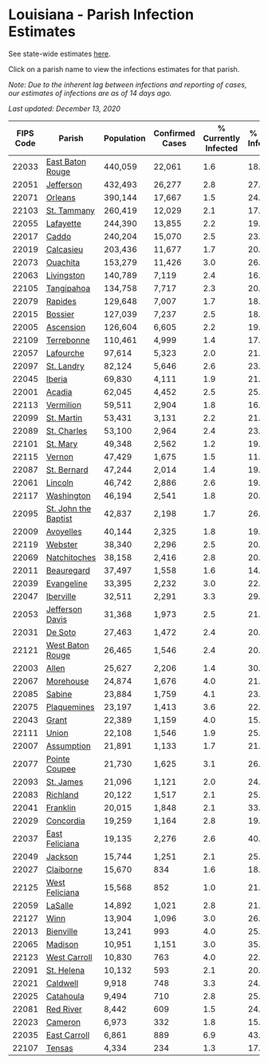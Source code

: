 # Louisiana - Parish Infection Estimates

See state-wide estimates [here](/infections/us-la).

Click on a parish name to view the infections estimates for that parish.

*Note: Due to the inherent lag between infections and reporting of cases, our estimates of infections are as of 14 days ago.*

*Last updated: December 13, 2020*

|   FIPS Code |                                       Parish |   Population |   Confirmed Cases |   % Currently Infected |   % Total Infected |
|-------------|----------------------------------------------|--------------|-------------------|------------------------|--------------------|
|       22033 |         [East Baton Rouge](east-baton-rouge) |      440,059 |            22,061 |                    1.6 |               18.9 |
|       22051 |                       [Jefferson](jefferson) |      432,493 |            26,277 |                    2.8 |               27.9 |
|       22071 |                           [Orleans](orleans) |      390,144 |            17,667 |                    1.5 |               24.6 |
|       22103 |                   [St. Tammany](st.-tammany) |      260,419 |            12,029 |                    2.1 |               17.3 |
|       22055 |                       [Lafayette](lafayette) |      244,390 |            13,855 |                    2.2 |               19.6 |
|       22017 |                               [Caddo](caddo) |      240,204 |            15,070 |                    2.5 |               23.4 |
|       22019 |                       [Calcasieu](calcasieu) |      203,436 |            11,677 |                    1.7 |               20.1 |
|       22073 |                         [Ouachita](ouachita) |      153,279 |            11,426 |                    3.0 |               26.0 |
|       22063 |                     [Livingston](livingston) |      140,789 |             7,119 |                    2.4 |               16.6 |
|       22105 |                     [Tangipahoa](tangipahoa) |      134,758 |             7,717 |                    2.3 |               20.3 |
|       22079 |                           [Rapides](rapides) |      129,648 |             7,007 |                    1.7 |               18.5 |
|       22015 |                           [Bossier](bossier) |      127,039 |             7,237 |                    2.5 |               18.7 |
|       22005 |                       [Ascension](ascension) |      126,604 |             6,605 |                    2.2 |               19.0 |
|       22109 |                     [Terrebonne](terrebonne) |      110,461 |             4,999 |                    1.4 |               17.3 |
|       22057 |                       [Lafourche](lafourche) |       97,614 |             5,323 |                    2.0 |               21.4 |
|       22097 |                     [St. Landry](st.-landry) |       82,124 |             5,646 |                    2.6 |               23.3 |
|       22045 |                             [Iberia](iberia) |       69,830 |             4,111 |                    1.9 |               21.7 |
|       22001 |                             [Acadia](acadia) |       62,045 |             4,452 |                    2.5 |               25.3 |
|       22113 |                       [Vermilion](vermilion) |       59,511 |             2,904 |                    1.8 |               16.5 |
|       22099 |                     [St. Martin](st.-martin) |       53,431 |             3,131 |                    2.2 |               21.3 |
|       22089 |                   [St. Charles](st.-charles) |       53,100 |             2,964 |                    2.4 |               23.7 |
|       22101 |                         [St. Mary](st.-mary) |       49,348 |             2,562 |                    1.2 |               19.6 |
|       22115 |                             [Vernon](vernon) |       47,429 |             1,675 |                    1.5 |               11.5 |
|       22087 |                   [St. Bernard](st.-bernard) |       47,244 |             2,014 |                    1.4 |               19.4 |
|       22061 |                           [Lincoln](lincoln) |       46,742 |             2,886 |                    2.6 |               19.7 |
|       22117 |                     [Washington](washington) |       46,194 |             2,541 |                    1.8 |               20.8 |
|       22095 | [St. John the Baptist](st.-john-the-baptist) |       42,837 |             2,198 |                    1.7 |               26.7 |
|       22009 |                       [Avoyelles](avoyelles) |       40,144 |             2,325 |                    1.8 |               19.7 |
|       22119 |                           [Webster](webster) |       38,340 |             2,296 |                    2.5 |               20.1 |
|       22069 |                 [Natchitoches](natchitoches) |       38,158 |             2,416 |                    2.8 |               20.5 |
|       22011 |                     [Beauregard](beauregard) |       37,497 |             1,558 |                    1.6 |               14.2 |
|       22039 |                     [Evangeline](evangeline) |       33,395 |             2,232 |                    3.0 |               22.3 |
|       22047 |                       [Iberville](iberville) |       32,511 |             2,291 |                    3.3 |               29.8 |
|       22053 |           [Jefferson Davis](jefferson-davis) |       31,368 |             1,973 |                    2.5 |               21.6 |
|       22031 |                           [De Soto](de-soto) |       27,463 |             1,472 |                    2.4 |               20.8 |
|       22121 |         [West Baton Rouge](west-baton-rouge) |       26,465 |             1,546 |                    2.4 |               20.7 |
|       22003 |                               [Allen](allen) |       25,627 |             2,206 |                    1.4 |               30.9 |
|       22067 |                       [Morehouse](morehouse) |       24,874 |             1,676 |                    4.0 |               21.8 |
|       22085 |                             [Sabine](sabine) |       23,884 |             1,759 |                    4.1 |               23.4 |
|       22075 |                   [Plaquemines](plaquemines) |       23,197 |             1,413 |                    3.6 |               22.9 |
|       22043 |                               [Grant](grant) |       22,389 |             1,159 |                    4.0 |               15.2 |
|       22111 |                               [Union](union) |       22,108 |             1,546 |                    1.9 |               25.6 |
|       22007 |                     [Assumption](assumption) |       21,891 |             1,133 |                    1.7 |               21.2 |
|       22077 |               [Pointe Coupee](pointe-coupee) |       21,730 |             1,625 |                    3.1 |               26.5 |
|       22093 |                       [St. James](st.-james) |       21,096 |             1,121 |                    2.0 |               24.2 |
|       22083 |                         [Richland](richland) |       20,122 |             1,517 |                    2.1 |               25.8 |
|       22041 |                         [Franklin](franklin) |       20,015 |             1,848 |                    2.1 |               33.7 |
|       22029 |                       [Concordia](concordia) |       19,259 |             1,164 |                    2.8 |               19.4 |
|       22037 |             [East Feliciana](east-feliciana) |       19,135 |             2,276 |                    2.6 |               40.4 |
|       22049 |                           [Jackson](jackson) |       15,744 |             1,251 |                    2.1 |               25.7 |
|       22027 |                       [Claiborne](claiborne) |       15,670 |               834 |                    1.6 |               18.3 |
|       22125 |             [West Feliciana](west-feliciana) |       15,568 |               852 |                    1.0 |               21.6 |
|       22059 |                           [LaSalle](lasalle) |       14,892 |             1,021 |                    2.8 |               21.8 |
|       22127 |                                 [Winn](winn) |       13,904 |             1,096 |                    3.0 |               26.3 |
|       22013 |                       [Bienville](bienville) |       13,241 |               993 |                    4.0 |               25.0 |
|       22065 |                           [Madison](madison) |       10,951 |             1,151 |                    3.0 |               35.7 |
|       22123 |                 [West Carroll](west-carroll) |       10,830 |               763 |                    4.0 |               22.7 |
|       22091 |                     [St. Helena](st.-helena) |       10,132 |               593 |                    2.1 |               20.3 |
|       22021 |                         [Caldwell](caldwell) |        9,918 |               748 |                    3.3 |               24.5 |
|       22025 |                       [Catahoula](catahoula) |        9,494 |               710 |                    2.8 |               25.9 |
|       22081 |                       [Red River](red-river) |        8,442 |               609 |                    1.5 |               24.4 |
|       22023 |                           [Cameron](cameron) |        6,973 |               332 |                    1.8 |               15.9 |
|       22035 |                 [East Carroll](east-carroll) |        6,861 |               889 |                    6.9 |               43.9 |
|       22107 |                             [Tensas](tensas) |        4,334 |               234 |                    1.3 |               17.3 |
